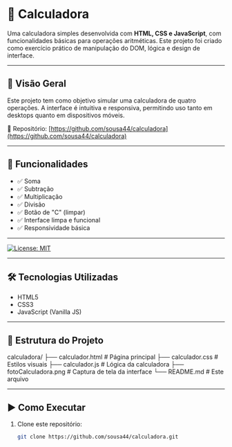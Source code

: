 

# 🧮 Calculadora



Uma calculadora simples desenvolvida com **HTML, CSS e JavaScript**, com funcionalidades básicas para operações aritméticas. Este projeto foi criado como exercício prático de manipulação do DOM, lógica e design de interface.


---

## 🚀 Visão Geral

Este projeto tem como objetivo simular uma calculadora de quatro operações. A interface é intuitiva e responsiva, permitindo uso tanto em desktops quanto em dispositivos móveis.

🔗 Repositório: [https://github.com/sousa44/calculadora](https://github.com/sousa44/calculadora)

---

## 🎯 Funcionalidades

- ✅ Soma
- ✅ Subtração
- ✅ Multiplicação
- ✅ Divisão
- ✅ Botão de "C" (limpar)
- ✅ Interface limpa e funcional
- ✅ Responsividade básica

---

[![License: MIT](https://github.com/sousa44/calculadora/blob/main/imagemCalculadorExemplo.png/badge/License-MIT-blue.svg)](LICENSE)



---

## 🛠️ Tecnologias Utilizadas

- HTML5
- CSS3
- JavaScript (Vanilla JS)

---

## 📁 Estrutura do Projeto

calculadora/
├── calculador.html # Página principal
├── calculador.css # Estilos visuais
├── calculador.js # Lógica da calculadora
├── fotoCalculadora.png # Captura de tela da interface
└── README.md # Este arquivo



---

## ▶️ Como Executar

1. Clone este repositório:

   ```bash
   git clone https://github.com/sousa44/calculadora.git
